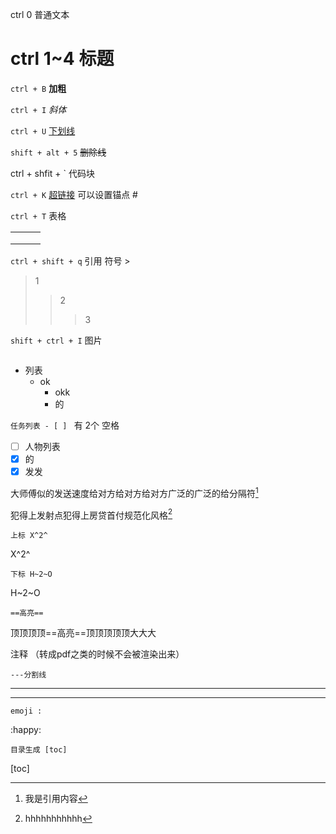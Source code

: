 ctrl 0 普通文本 

# ctrl 1~4 标题

`ctrl + B` **加粗** 

`ctrl + I` *斜体*

`ctrl + U` <u>下划线</u>

`shift + alt + 5` ~~删除线~~

ctrl + shfit + ` 代码块

`ctrl + K` [超链接](./) 可以设置锚点 #

`ctrl + T` 表格

|      |      |      |
| ---- | ---- | ---- |
|      |      |      |
|      |      |      |
|      |      |      |

`ctrl + shift + q` 引用  符号 >

> 1
>
> > 2
> >
> > > 3



`shift + ctrl + I` 图片

![]()



- 列表
  - ok
    - okk
    - 的

`任务列表 - [ ] ` 有 2个 空格

- [ ] 人物列表
- [x] 的
- [x] 发发 

大师傅似的发送速度给对方给对方给对方广泛的广泛的给分隔符[^1]

犯得上发射点犯得上房贷首付规范化风格[^2]

[^1]: 我是引用内容
[^2]:hhhhhhhhhhh



`上标 X^2^`

X^2^

`下标 H~2~O`

H~2~O



`==高亮==`

顶顶顶顶==高亮==顶顶顶顶顶大大大



注释 （转成pdf之类的时候不会被渲染出来）

<!-- 哈哈哈哈哈哈哈-->

`---分割线`

*****

-------

`emoji :`

:happy:



`目录生成 [toc]`

[toc]



